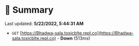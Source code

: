 # 📖 Summary
Last updated: **5/22/2022, 5:44:31 AM**

- `GET` [https://Bhadwa-sala.toxicblte.repl.co](https://Bhadwa-sala.toxicblte.repl.co) - **Down** (513ms)
